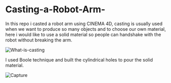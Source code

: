 # Casting-a-Robot-Arm-
In this repo i casted a robot arm using CINEMA 4D, casting is usually used when we want to produce so many objects and to choose our own material, here i would like to use a solid material so people can handshake with the robot without breaking the arm.

![What-is-casting](https://user-images.githubusercontent.com/67188835/89200447-b4aa9b80-d5b8-11ea-8255-c9ec27186274.jpg)


I used Boole technique and built the cylindrical holes to pour the solid material.

![Capture](https://user-images.githubusercontent.com/67188835/89200389-9f357180-d5b8-11ea-88ef-b55505aa9f90.PNG)
